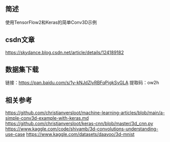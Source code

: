 ## 简述
使用TensorFlow2和Keras的简单Conv3D示例

## csdn文章
https://skydance.blog.csdn.net/article/details/124189182

## 数据集下载
链接：https://pan.baidu.com/s/1y-kNJdZlyRBFqPjgkSyGLA 
提取码：ow2h

## 相关参考
https://github.com/christianversloot/machine-learning-articles/blob/main/a-simple-conv3d-example-with-keras.md
https://github.com/christianversloot/keras-cnn/blob/master/3d_cnn.py
https://www.kaggle.com/code/shivamb/3d-convolutions-understanding-use-case
https://www.kaggle.com/datasets/daavoo/3d-mnist